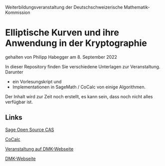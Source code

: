 Weiterbildungsveranstaltung der Deutschschweizerische Mathematik-Kommission
# Elliptische Kurven und ihre Anwendung in der Kryptographie
gehalten von Philipp Habegger am 8. September 2022 

In dieser Repository finden Sie verschiedene Unterlagen zur Veranstaltung. Darunter
* ein Vorlesungskript und
* Implementationen in SageMath / CoCalc von einige Algorithmen. 

Der Inhalt wird zur Zeit noch erstellt, es kann sein, dass noch nicht alles verfügbar ist. 

Links
-----

[Sage Open Source CAS](https://www.sagemath.org/)

[CoCalc](https://cocalc.com/)

[Veranstaltung auf DMK-Webseite](https://math.ch/DMK2022c/)

[DMK-Webseite](http://dmk.vsmp.ch/)
